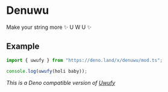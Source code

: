 # Denuwu

Make your string more ✨ U W U ✨

## Example

```ts
import { uwufy } from "https://deno.land/x/denuwu/mod.ts";

console.log(uwufy(holi baby));
```

_This is a Deno compatible version of [Uwufy](https://github.com/fuwn/node-uwufy)_
